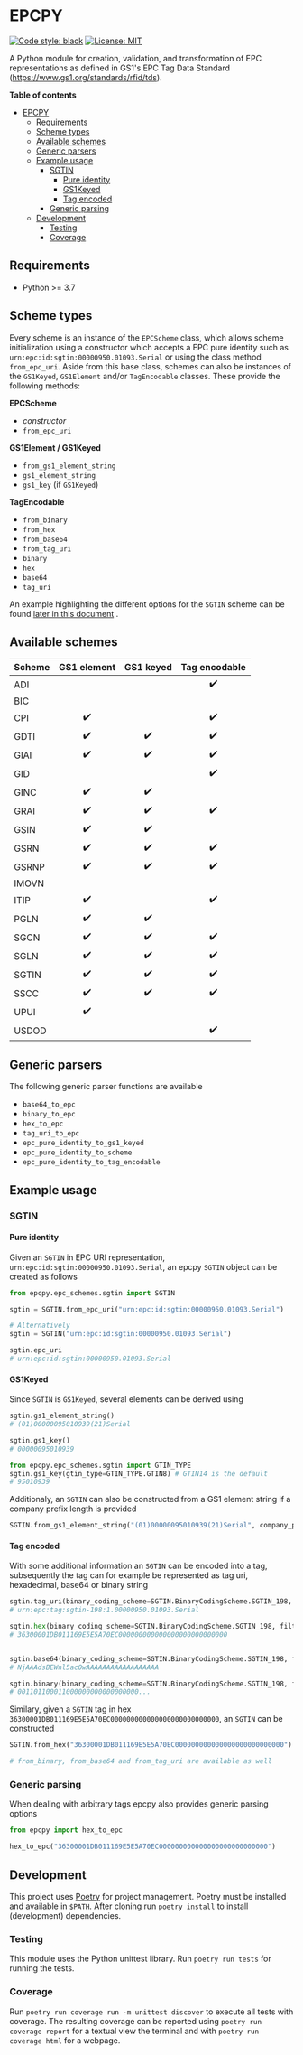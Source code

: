 # EPCPY
[![Code style: black](https://img.shields.io/badge/code%20style-black-000000.svg)](https://github.com/psf/black)
[![License: MIT](https://img.shields.io/badge/License-MIT-yellow.svg)](https://opensource.org/licenses/MIT)



A Python module for creation, validation, and transformation of EPC representations as defined in GS1's EPC Tag Data Standard (https://www.gs1.org/standards/rfid/tds).

**Table of contents**
- [EPCPY](#epcpy)
  - [Requirements](#requirements)
  - [Scheme types](#scheme-types)
  - [Available schemes](#available-schemes)
  - [Generic parsers](#generic-parsers)
  - [Example usage](#example-usage)
    - [SGTIN](#sgtin)
      - [Pure identity](#pure-identity)
      - [GS1Keyed](#gs1keyed)
      - [Tag encoded](#tag-encoded)
    - [Generic parsing](#generic-parsing)
  - [Development](#development)
    - [Testing](#testing)
    - [Coverage](#coverage)

## Requirements
- Python >= 3.7

## Scheme types
Every scheme is an instance of the `EPCScheme` class, which allows scheme initialization using a constructor which accepts a EPC pure identity such as `urn:epc:id:sgtin:00000950.01093.Serial` or using the class method `from_epc_uri`. Aside from this base class, schemes can also be instances of the `GS1Keyed`, `GS1Element` and/or `TagEncodable` classes. These provide the following methods:

**EPCScheme**
- *constructor*
- `from_epc_uri`

**GS1Element / GS1Keyed**
- `from_gs1_element_string`
- `gs1_element_string`
- `gs1_key` (if `GS1Keyed`)

**TagEncodable**
- `from_binary`
- `from_hex`
- `from_base64`
- `from_tag_uri`
- `binary`
- `hex`
- `base64`
- `tag_uri`

An example highlighting the different options for the `SGTIN` scheme can be found [later in this document](#example-usage) .

## Available schemes
| **Scheme** |  **GS1 element**   |   **GS1 keyed**    | **Tag encodable**  |
| ---------- | :----------------: | :----------------: | :----------------: |
| ADI        |                    |                    | :heavy_check_mark: |
| BIC        |                    |                    |                    |
| CPI        | :heavy_check_mark: |                    | :heavy_check_mark: |
| GDTI       | :heavy_check_mark: | :heavy_check_mark: | :heavy_check_mark: |
| GIAI       | :heavy_check_mark: | :heavy_check_mark: | :heavy_check_mark: |
| GID        |                    |                    | :heavy_check_mark: |
| GINC       | :heavy_check_mark: | :heavy_check_mark: |                    |
| GRAI       | :heavy_check_mark: | :heavy_check_mark: | :heavy_check_mark: |
| GSIN       | :heavy_check_mark: | :heavy_check_mark: |                    |
| GSRN       | :heavy_check_mark: | :heavy_check_mark: | :heavy_check_mark: |
| GSRNP      | :heavy_check_mark: | :heavy_check_mark: | :heavy_check_mark: |
| IMOVN      |                    |                    |                    |
| ITIP       | :heavy_check_mark: |                    | :heavy_check_mark: |
| PGLN       | :heavy_check_mark: | :heavy_check_mark: |                    |
| SGCN       | :heavy_check_mark: | :heavy_check_mark: | :heavy_check_mark: |
| SGLN       | :heavy_check_mark: | :heavy_check_mark: | :heavy_check_mark: |
| SGTIN      | :heavy_check_mark: | :heavy_check_mark: | :heavy_check_mark: |
| SSCC       | :heavy_check_mark: | :heavy_check_mark: | :heavy_check_mark: |
| UPUI       | :heavy_check_mark: |                    |                    |
| USDOD      |                    |                    | :heavy_check_mark: |

## Generic parsers
The following generic parser functions are available
- `base64_to_epc`
- `binary_to_epc`
- `hex_to_epc`
- `tag_uri_to_epc`
- `epc_pure_identity_to_gs1_keyed`
- `epc_pure_identity_to_scheme`
- `epc_pure_identity_to_tag_encodable`

## Example usage
### SGTIN
#### Pure identity
Given an `SGTIN` in EPC URI representation, `urn:epc:id:sgtin:00000950.01093.Serial`, an epcpy `SGTIN` object can be created as follows
```python
from epcpy.epc_schemes.sgtin import SGTIN

sgtin = SGTIN.from_epc_uri("urn:epc:id:sgtin:00000950.01093.Serial")

# Alternatively
sgtin = SGTIN("urn:epc:id:sgtin:00000950.01093.Serial")

sgtin.epc_uri
# urn:epc:id:sgtin:00000950.01093.Serial
```


#### GS1Keyed
Since `SGTIN` is `GS1Keyed`, several elements can be derived using
```python
sgtin.gs1_element_string()
# (01)00000095010939(21)Serial

sgtin.gs1_key()
# 00000095010939

from epcpy.epc_schemes.sgtin import GTIN_TYPE
sgtin.gs1_key(gtin_type=GTIN_TYPE.GTIN8) # GTIN14 is the default
# 95010939
```
Additionaly, an `SGTIN` can also be constructed from a GS1 element string if a company prefix length is provided
```python
SGTIN.from_gs1_element_string("(01)00000095010939(21)Serial", company_prefix_length=8)
```

#### Tag encoded
With some additional information an `SGTIN` can be encoded into a tag, subsequently the tag can for example be represented as tag uri, hexadecimal, base64 or binary string
```python
sgtin.tag_uri(binary_coding_scheme=SGTIN.BinaryCodingScheme.SGTIN_198, filter_value=SGTINFilterValue.POS_ITEM)
# urn:epc:tag:sgtin-198:1.00000950.01093.Serial

sgtin.hex(binary_coding_scheme=SGTIN.BinaryCodingScheme.SGTIN_198, filter_value=SGTINFilterValue.POS_ITEM)
# 36300001DB011169E5E5A70EC000000000000000000000000000


sgtin.base64(binary_coding_scheme=SGTIN.BinaryCodingScheme.SGTIN_198, filter_value=SGTINFilterValue.POS_ITEM)
# NjAAAdsBEWnl5acOwAAAAAAAAAAAAAAAAAA

sgtin.binary(binary_coding_scheme=SGTIN.BinaryCodingScheme.SGTIN_198, filter_value=SGTINFilterValue.POS_ITEM)
# 001101100011000000000000000000...
```

Similary, given a `SGTIN` tag in hex `36300001DB011169E5E5A70EC000000000000000000000000000`, an `SGTIN` can be constructed
```python
SGTIN.from_hex("36300001DB011169E5E5A70EC000000000000000000000000000")

# from_binary, from_base64 and from_tag_uri are available as well
```

### Generic parsing
When dealing with arbitrary tags epcpy also provides generic parsing options
```python
from epcpy import hex_to_epc

hex_to_epc("36300001DB011169E5E5A70EC000000000000000000000000000")
```

## Development

This project uses [Poetry](https://python-poetry.org/) for project management.
Poetry must be installed and available in `$PATH`.
After cloning run `poetry install` to install (development) dependencies.

### Testing
This module uses the Python unittest library. Run `poetry run tests` for running the tests.

### Coverage
Run `poetry run coverage run -m unittest discover` to execute all tests with coverage. The resulting coverage can be reported using `poetry run coverage report` for a textual view the terminal and with `poetry run coverage html` for a webpage.